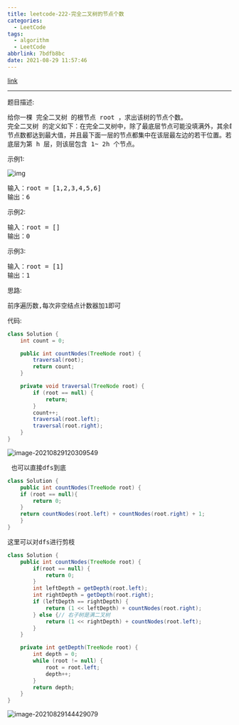```yaml
---
title: leetcode-222-完全二叉树的节点个数
categories:
  - LeetCode
tags:
  - algorithm
  - LeetCode
abbrlink: 7bdfb8bc
date: 2021-08-29 11:57:46
---
```


[link](https://leetcode-cn.com/problems/count-complete-tree-nodes/)

<hr/>

题目描述:

<pre>
给你一棵 完全二叉树 的根节点 root ，求出该树的节点个数。
完全二叉树 的定义如下：在完全二叉树中，除了最底层节点可能没填满外，其余每层
节点数都达到最大值，并且最下面一层的节点都集中在该层最左边的若干位置。若最
底层为第 h 层，则该层包含 1~ 2h 个节点。
</pre>

示例1:

![img](https://gitee.com/cao_ziqiang/img/raw/master/20210829120127.png)

<pre>
输入：root = [1,2,3,4,5,6]
输出：6
</pre>

示例2:

<pre>
输入：root = []
输出：0
</pre>

示例3:

<pre>
输入：root = [1]
输出：1
</pre>

思路:

<pre>
前序遍历数,每次非空结点计数器加1即可
</pre>

代码:

```java
class Solution {
    int count = 0;

    public int countNodes(TreeNode root) {
        traversal(root);
        return count;
    }

    private void traversal(TreeNode root) {
        if (root == null) {
            return;
        }
        count++;
        traversal(root.left);
        traversal(root.right);
    }
}
```

![image-20210829120309549](https://gitee.com/cao_ziqiang/img/raw/master/20210829120309.png)

<pre>
 也可以直接dfs到底
</pre>

```java
class Solution {
	public int countNodes(TreeNode root) {
    if (root == null){
        return 0;
    }
    return countNodes(root.left) + countNodes(root.right) + 1;
	}
}
```

<pre>
这里可以对dfs进行剪枝
</pre>

```java
class Solution {
    public int countNodes(TreeNode root) {
        if(root == null) {
            return 0;
        }
        int leftDepth = getDepth(root.left);
        int rightDepth = getDepth(root.right);
        if (leftDepth == rightDepth) {
            return (1 << leftDepth) + countNodes(root.right);
        } else {// 右子树是满二叉树
            return (1 << rightDepth) + countNodes(root.left);
        }
    }

    private int getDepth(TreeNode root) {
        int depth = 0;
        while (root != null) {
            root = root.left;
            depth++;
        }
        return depth;
    }
}
```

![image-20210829144429079](https://gitee.com/cao_ziqiang/img/raw/master/20210829144429.png)